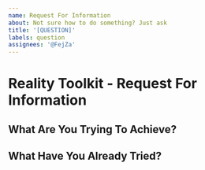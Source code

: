 ```yaml
---
name: Request For Information
about: Not sure how to do something? Just ask
title: '[QUESTION]'
labels: question
assignees: '@FejZa'
---
```


# Reality Toolkit - Request For Information

## What Are You Trying To Achieve?

<!-- Add a clear and concise description of what is it you are trying to implement or need information about. Include screenshots or examples from other projects if it helps. -->

## What Have You Already Tried?

<!-- Have you tried to complete the task yourself but couldn't figure it out, if so what and why? -->